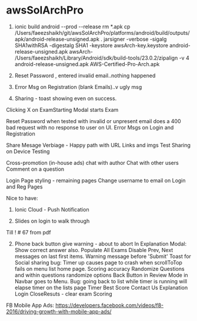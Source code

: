 # awsSolArchPro


1. ionic build android --prod --release
rm *.apk
cp /Users/faeezshaikh/git/awsSolArchPro/platforms/android/build/outputs/apk/android-release-unsigned.apk .
jarsigner -verbose -sigalg SHA1withRSA -digestalg SHA1 -keystore awsArch-key.keystore android-release-unsigned.apk awsArch-
/Users/faeezshaikh/Library/Android/sdk/build-tools/23.0.2/zipalign -v 4 android-release-unsigned.apk AWS-Certified-Pro-Arch.apk



1. Reset Password , entered invalid email..nothing happened
2. Error Msg on Registration (blank Emails)..v ugly msg
3. Sharing - toast showing even on success.


Clicking X on ExamStarting Modal starts Exam

Reset Password when tested with invalid or unpresent email does a 400 bad request with no response to user on UI.
Error Msgs on Login and Registration

Share Mesage Verbiage - Happy path with URL Links and imgs
Test Sharing on Device
Testing


Cross-promotion (in-house ads)
chat with author
Chat with other users
Comment on a question



Login Page styling - remaining pages 
Change username to email on Login and Reg Pages




Nice to have:
1. Ionic Cloud - Push Notification

3. Slides on login to walk through


Till ! # 67 from pdf




2. Phone back button give warning - about to abort
In Explanation Modal: Show correct answer also.
Populate All Exams
Disable Prev, Next messages on last first items.
Warning message before 'Submit'
Toast for Social sharing
bug: Timer up causes page to crash when scrollToTop fails on menu list home page.
Scoring accuracy
Randomize Questions and within questions randomize options
Back Button in  Review Mode in Navbar goes to Menu.
Bug: going back to list while timer is running will elapse timer on the lists page
Timer
Best Score
Contact Us
Explanation
Login
CloseResuts - clear exam
Scoring


FB Mobile App Ads:
https://developers.facebook.com/videos/f8-2016/driving-growth-with-mobile-app-ads/

